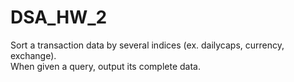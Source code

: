 # DSA_HW_2
Sort a transaction data by several indices (ex. dailycaps, currency, exchange).  
When given a query, output its complete data.
